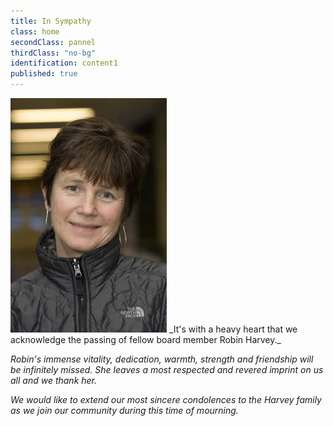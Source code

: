 ```yaml
---
title: In Sympathy
class: home
secondClass: pannel
thirdClass: "no-bg"
identification: content1
published: true
---
```


<img src="../images/Robin-Harvey.jpg" alt="Robin Harvey Image" title="Robin Harvey" id="robinHarvey">
_It's with a heavy heart that we acknowledge the passing of fellow board member Robin Harvey._

_Robin's immense vitality, dedication, warmth, strength and friendship will be infinitely missed. She leaves a most respected and revered imprint on us all and we thank her._

_We would like to extend our most sincere condolences to the Harvey family as we join our community during this time of mourning._

&nbsp;
&nbsp;
